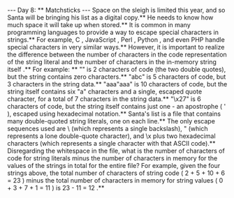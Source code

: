 --- Day 8: ** Matchsticks ---
Space on the sleigh is limited this year, and so Santa will be bringing his list as a digital copy.** He needs to know how much space it will take up when stored.**
It is common in many programming languages to provide a way to
escape
special characters in strings.**  For example,
C
,
JavaScript
,
Perl
,
Python
, and even
PHP
handle special characters in very similar ways.**
However, it is important to realize the difference between the number of characters
in the code representation of the string literal
and the number of characters
in the in-memory string itself
.**
For example: **
""
is
2
characters of code (the two double quotes), but the string contains zero characters.**
"abc"
is
5
characters of code, but
3
characters in the string data.**
"aaa\"aaa"
is
10
characters of code, but the string itself contains six "a" characters and a single, escaped quote character, for a total of
7
characters in the string data.**
"\x27"
is
6
characters of code, but the string itself contains just one - an apostrophe (
'
), escaped using hexadecimal notation.**
Santa's list is a file that contains many double-quoted string literals, one on each line.**  The only escape sequences used are
\\
(which represents a single backslash),
\"
(which represents a lone double-quote character), and
\x
plus two hexadecimal characters (which represents a single character with that ASCII code).**
Disregarding the whitespace in the file, what is
the number of characters of code for string literals
minus
the number of characters in memory for the values of the strings
in total for the entire file?
For example, given the four strings above, the total number of characters of string code (
2 + 5 + 10 + 6 = 23
) minus the total number of characters in memory for string values (
0 + 3 + 7 + 1 = 11
) is
23 - 11 = 12
.**
